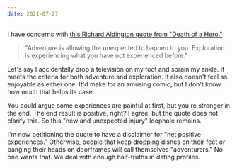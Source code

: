 ```yaml
---
date: 2021-07-27
---
```


I have concerns with [this Richard Aldington quote from "Death of a Hero."](https://www.goodreads.com/quotes/811566-adventure-is-allowing-the-unexpected-to-happen-to-you-exploration)

> "Adventure is allowing the unexpected to happen to you. Exploration is experiencing what you have not experienced before."

Let's say I accidentally drop a television on my foot and sprain my ankle. It meets the criteria for both adventure and exploration. It also doesn't feel as enjoyable as either one. It'd make for an amusing comic, but I don't know how much that helps its case.

You could argue some experiences are painful at first, but you're stronger in the end. The end result is positive, right? I agree, but the quote does not clarify this. So this "new and unexpected injury" loophole remains.

I'm now petitioning the quote to have a disclaimer for "net positive experiences." Otherwise, people that keep dropping dishes on their feet or banging their heads on doorframes will call themselves "adventurers." No one wants that. We deal with enough half-truths in dating profiles.
